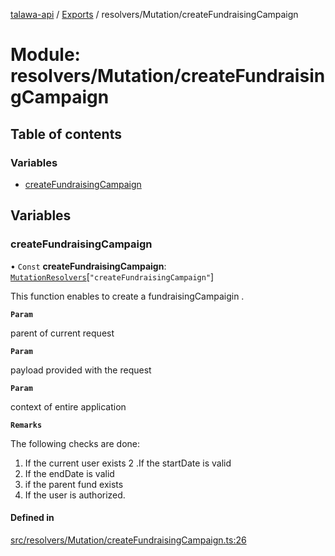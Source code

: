 [talawa-api](../README.md) / [Exports](../modules.md) / resolvers/Mutation/createFundraisingCampaign

# Module: resolvers/Mutation/createFundraisingCampaign

## Table of contents

### Variables

- [createFundraisingCampaign](resolvers_Mutation_createFundraisingCampaign.md#createfundraisingcampaign)

## Variables

### createFundraisingCampaign

• `Const` **createFundraisingCampaign**: [`MutationResolvers`](types_generatedGraphQLTypes.md#mutationresolvers)[``"createFundraisingCampaign"``]

This function enables to create a fundraisingCampaigin .

**`Param`**

parent of current request

**`Param`**

payload provided with the request

**`Param`**

context of entire application

**`Remarks`**

The following checks are done:
1. If the current user exists
2 .If the startDate is valid
3. If the endDate is valid
4. if the parent fund  exists
5. If the user is authorized.

#### Defined in

[src/resolvers/Mutation/createFundraisingCampaign.ts:26](https://github.com/PalisadoesFoundation/talawa-api/blob/e66e731/src/resolvers/Mutation/createFundraisingCampaign.ts#L26)
